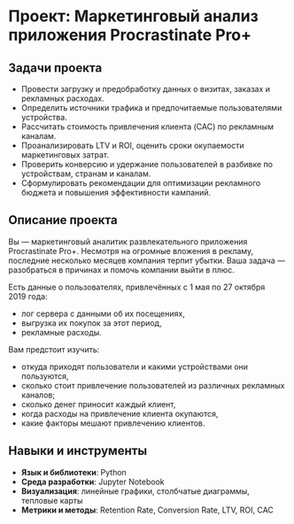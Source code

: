 # Проект: Маркетинговый анализ приложения Procrastinate Pro+

## Задачи проекта

* Провести загрузку и предобработку данных о визитах, заказах и рекламных расходах.
* Определить источники трафика и предпочитаемые пользователями устройства.
* Рассчитать стоимость привлечения клиента (CAC) по рекламным каналам.
* Проанализировать LTV и ROI, оценить сроки окупаемости маркетинговых затрат.
* Проверить конверсию и удержание пользователей в разбивке по устройствам, странам и каналам.
* Сформулировать рекомендации для оптимизации рекламного бюджета и повышения эффективности кампаний.

## Описание проекта

Вы — маркетинговый аналитик развлекательного приложения Procrastinate Pro+. Несмотря на огромные вложения в рекламу, последние несколько месяцев компания терпит убытки. Ваша задача — разобраться в причинах и помочь компании выйти в плюс.

Есть данные о пользователях, привлечённых с 1 мая по 27 октября 2019 года:

* лог сервера с данными об их посещениях,
* выгрузка их покупок за этот период,
* рекламные расходы.

Вам предстоит изучить:

* откуда приходят пользователи и какими устройствами они пользуются,
* сколько стоит привлечение пользователей из различных рекламных каналов;
* сколько денег приносит каждый клиент,
* когда расходы на привлечение клиента окупаются,
* какие факторы мешают привлечению клиентов.

## Навыки и инструменты

* **Язык и библиотеки**: Python&#x20;
* **Среда разработки**: Jupyter Notebook
* **Визуализация**: линейные графики, столбчатые диаграммы, тепловые карты
* **Метрики и методы**: Retention Rate, Conversion Rate, LTV, ROI, CAC
